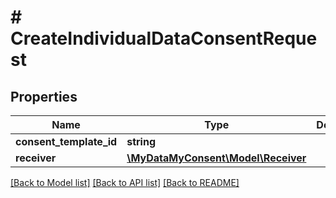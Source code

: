 # # CreateIndividualDataConsentRequest

## Properties

Name | Type | Description | Notes
------------ | ------------- | ------------- | -------------
**consent_template_id** | **string** |  | [optional]
**receiver** | [**\MyDataMyConsent\Model\Receiver**](Receiver.md) |  |

[[Back to Model list]](../../README.md#models) [[Back to API list]](../../README.md#endpoints) [[Back to README]](../../README.md)
